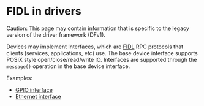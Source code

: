 # FIDL in drivers

Caution: This page may contain information that is specific to the legacy
version of the driver framework (DFv1).

Devices may implement Interfaces, which are
[FIDL](/docs/development/languages/fidl/README.md) RPC protocols
that clients (services, applications, etc) use. The base device interface
supports POSIX style open/close/read/write IO. Interfaces are supported through
the `message()` operation in the base device interface.

Examples:

* [GPIO interface](https://fuchsia.dev/reference/fidl/fuchsia.hardware.gpio)
* [Ethernet interface](https://fuchsia.dev/reference/fidl/fuchsia.hardware.ethernet)

